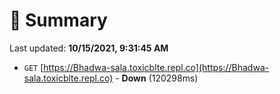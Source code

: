 # 📖 Summary
Last updated: **10/15/2021, 9:31:45 AM**

- `GET` [https://Bhadwa-sala.toxicblte.repl.co](https://Bhadwa-sala.toxicblte.repl.co) - **Down** (120298ms)
